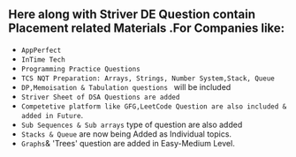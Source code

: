 ## Here along with Striver DE Question contain Placement related Materials .For Companies like:
* `AppPerfect`
* `InTime Tech`
* `Programming Practice Questions`
* `TCS NQT Preparation: Arrays, Strings, Number System,Stack, Queue`
* `DP,Memoisation & Tabulation questions ` will be included
* `Striver Sheet of DSA Questions are added`
* `Competetive platform like GFG,LeetCode Question are also included & added in Future`.
* `Sub Sequences & Sub arrays` type of question are also added
* `Stacks & Queue` are now being Added as Individual topics.
* `Graphs`& 'Trees' question are added in Easy-Medium Level.
